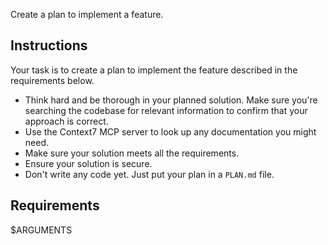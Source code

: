 Create a plan to implement a feature.

## Instructions
Your task is to create a plan to implement the feature described in the requirements below.

- Think hard and be thorough in your planned solution. Make sure you're searching the
codebase for relevant information to confirm that your approach is correct.
- Use the Context7 MCP server to look up any documentation you might need.
- Make sure your solution meets all the requirements.
- Ensure your solution is secure.
- Don't write any code yet. Just put your plan in a `PLAN.md` file.

## Requirements
$ARGUMENTS
